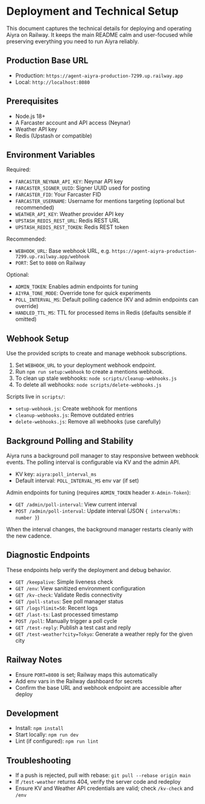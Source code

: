 # Deployment and Technical Setup

This document captures the technical details for deploying and operating Aiyra on Railway. It keeps the main README calm and user-focused while preserving everything you need to run Aiyra reliably.

## Production Base URL

- Production: `https://agent-aiyra-production-7299.up.railway.app`
- Local: `http://localhost:8080`

## Prerequisites

- Node.js 18+
- A Farcaster account and API access (Neynar)
- Weather API key
- Redis (Upstash or compatible)

## Environment Variables

Required:

- `FARCASTER_NEYNAR_API_KEY`: Neynar API key
- `FARCASTER_SIGNER_UUID`: Signer UUID used for posting
- `FARCASTER_FID`: Your Farcaster FID
- `FARCASTER_USERNAME`: Username for mentions targeting (optional but recommended)
- `WEATHER_API_KEY`: Weather provider API key
- `UPSTASH_REDIS_REST_URL`: Redis REST URL
- `UPSTASH_REDIS_REST_TOKEN`: Redis REST token

Recommended:

- `WEBHOOK_URL`: Base webhook URL, e.g. `https://agent-aiyra-production-7299.up.railway.app/webhook`
- `PORT`: Set to `8080` on Railway

Optional:

- `ADMIN_TOKEN`: Enables admin endpoints for tuning
- `AIYRA_TONE_MODE`: Override tone for quick experiments
- `POLL_INTERVAL_MS`: Default polling cadence (KV and admin endpoints can override)
- `HANDLED_TTL_MS`: TTL for processed items in Redis (defaults sensible if omitted)

## Webhook Setup

Use the provided scripts to create and manage webhook subscriptions.

1. Set `WEBHOOK_URL` to your deployment webhook endpoint.
2. Run `npm run setup:webhook` to create a mentions webhook.
3. To clean up stale webhooks: `node scripts/cleanup-webhooks.js`
4. To delete all webhooks: `node scripts/delete-webhooks.js`

Scripts live in `scripts/`:

- `setup-webhook.js`: Create webhook for mentions
- `cleanup-webhooks.js`: Remove outdated entries
- `delete-webhooks.js`: Remove all webhooks (use carefully)

## Background Polling and Stability

Aiyra runs a background poll manager to stay responsive between webhook events. The polling interval is configurable via KV and the admin API.

- KV key: `aiyra:poll_interval_ms`
- Default interval: `POLL_INTERVAL_MS` env var (if set)

Admin endpoints for tuning (requires `ADMIN_TOKEN` header `X-Admin-Token`):

- `GET /admin/poll-interval`: View current interval
- `POST /admin/poll-interval`: Update interval (JSON `{ intervalMs: number }`)

When the interval changes, the background manager restarts cleanly with the new cadence.

## Diagnostic Endpoints

These endpoints help verify the deployment and debug behavior.

- `GET /keepalive`: Simple liveness check
- `GET /env`: View sanitized environment configuration
- `GET /kv-check`: Validate Redis connectivity
- `GET /poll-status`: See poll manager status
- `GET /logs?limit=50`: Recent logs
- `GET /last-ts`: Last processed timestamp
- `POST /poll`: Manually trigger a poll cycle
- `GET /test-reply`: Publish a test cast and reply
- `GET /test-weather?city=Tokyo`: Generate a weather reply for the given city

## Railway Notes

- Ensure `PORT=8080` is set; Railway maps this automatically
- Add env vars in the Railway dashboard for secrets
- Confirm the base URL and webhook endpoint are accessible after deploy

## Development

- Install: `npm install`
- Start locally: `npm run dev`
- Lint (if configured): `npm run lint`

## Troubleshooting

- If a push is rejected, pull with rebase: `git pull --rebase origin main`
- If `/test-weather` returns 404, verify the server code and redeploy
- Ensure KV and Weather API credentials are valid; check `/kv-check` and `/env`